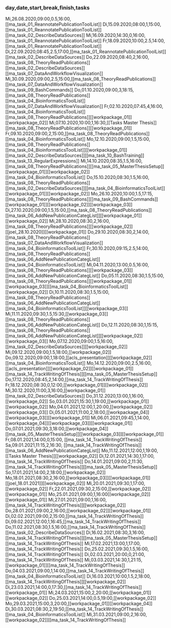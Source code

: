 ### day,date,start,break,finish,tasks
Mi,26.08.2020,09:00,0.5,16:00,[[ma_task_01_ReannotatePublicationToolList]]
Di,15.09.2020,08:00,1,15:00,[[ma_task_01_ReannotatePublicationToolList]][[ma_task_02_DescribeDataSources]] 
Mi,16.09.2020,14:30,0,16:00,[[ma_task_01_ReannotatePublicationToolList]]
Fr,18.09.2020,10:00,2.5,14:00,[[ma_task_01_ReannotatePublicationToolList]]
Di,22.09.2020,08:45,2.5,17:00,[[ma_task_01_ReannotatePublicationToolList]][[ma_task_02_DescribeDataSources]]
Do,22.09.2020,08:40,2,16:00,[[ma_task_08_TheoryReadPublications]][[ma_task_02_DescribeDataSources]][[ma_task_07_DataAndWorkflowVisualization]]
Mi,30.09.2020,09:00,2.5,15:00,[[ma_task_08_TheoryReadPublications]][[ma_task_07_DataAndWorkflowVisualization]][[ma_task_09_BashCommands]]
Do,01.10.2020,09:00,3,18:15,[[ma_task_08_TheoryReadPublications]][[ma_task_04_BioinformaticsToolList]][[ma_task_07_DataAndWorkflowVisualization]]
Fr,02.10.2020,07:45,4,16:00,[[ma_task_04_BioinformaticsToolList]][[ma_task_08_TheoryReadPublications]][[workpackage_01]][[workpackage_02]]
Mi,07.10.2020,10:00,1,16:30,[[Tasks Master Thesis]][[ma_task_08_TheoryReadPublications]][[workpackage_01]]
Fr,09.10.2020,09:00,2,15:00,[[ma_task_08_TheoryReadPublications]][[ma_task_04_BioinformaticsToolList]]
Mo,12.10.2020,09:00,1.5,15:00,[[ma_task_08_TheoryReadPublications]][[ma_task_04_BioinformaticsToolList]][[workpackage_01]][[ma_task_02_DescribeDataSources]][[ma_task_10_BashTraining]][[ma_task_13_RegularExpressions]]
Mi,14.10.2020,08:35,1.5,16:00,[[ma_task_08_TheoryReadPublications]][[ma_task_05_MasterThesisSetup]][[workpackage_01]][[workpackage_02]][[ma_task_04_BioinformaticsToolList]]
Do,15.10.2020,08:30,1.5,16:00,[[ma_task_08_TheoryReadPublications]][[ma_task_02_DescribeDataSources]][[ma_task_04_BioinformaticsToolList]][[workpackage_01]][[workpackage_02]]
Mo,26.10.2020,10:00,1.5,17:15,[[ma_task_08_TheoryReadPublications]][[ma_task_09_BashCommands]][[workpackage_01]][[workpackage_02]][[workpackage_03]]
Di,27.10.2020,09:00,1.5,15:00,[[ma_task_08_TheoryReadPublications]][[ma_task_06_AddNewPublicationCategList]][[workpackage_01]][[workpackage_02]]
Mi,28.10.2020,08:30,2,16:00,[[ma_task_08_TheoryReadPublications]][[workpackage_02]][[joel_28.10.2020]][[workpackage_01]]
Do,29.10.2020,08:30,2,14:00,[[ma_task_08_TheoryReadPublications]][[ma_task_07_DataAndWorkflowVisualization]][[ma_task_04_BioinformaticsToolList]]
Fr,30.10.2020,09:15,2.5,14:00,[[ma_task_08_TheoryReadPublications]][[ma_task_06_AddNewPublicationCategList]][[ma_task_04_BioinformaticsToolList]]
Mi,04.11.2020,13:00,0.5,16:00,[[ma_task_08_TheoryReadPublications]][[workpackage_03]][[ma_task_06_AddNewPublicationCategList]]
Do,05.11.2020,08:30,1.5,15:00,[[ma_task_08_TheoryReadPublications]][[workpackage_01]][[workpackage_03]][[ma_task_04_BioinformaticsToolList]][[workpackage_02]]
Di,10.11.2020,08:30,1.5,15:00,[[ma_task_08_TheoryReadPublications]][[ma_task_06_AddNewPublicationCategList]][[ma_task_04_BioinformaticsToolList]][[workpackage_03]]
Mi,11.11.2020,09:30,1.5,15:30,[[workpackage_03]][[ma_task_08_TheoryReadPublications]][[ma_task_06_AddNewPublicationCategList]]
Do,12.11.2020,08:30,1,15:15,[[ma_task_08_TheoryReadPublications]][[ma_task_06_AddNewPublicationCategList]][[workpackage_02]][[workpackage_03]]
Mo,07.12.2020,09:00,1.5,16:00,[[ma_task_02_DescribeDataSources]][[workpackage_02]]
Mi,09.12.2020,09:00,1.5,18:00,[[workpackage_02]]
Do,09.12.2020,09:00,1,18:00,[[acls_presentation]][[workpackage_02]][[ma_task_04_BioinformaticsToolList]]
Mo,14.12.2020,09:00,2.5,16:00,[[acls_presentation]][[workpackage_02]][[workpackage_01]][[ma_task_14_TrackWritingOfThesis]][[ma_task_05_MasterThesisSetup]]
Do,17.12.2020,08:45,2,14:00,[[ma_task_14_TrackWritingOfThesis]]
Fr,18.12.2020,08:30,0,12:00,[[workpackage_01]][[workpackage_02]]
Mi,30.12.2020,11:00,3,16:00,[[workpackage_01]][[ma_task_02_DescribeDataSources]]
Do,31.12.2020,13:00,1,16:00,[[workpackage_02]]
So,03.01.2021,15:30,1,19:00,[[workpackage_01]][[workpackage_02]]
Mo,04.01.2021,12:00,1,20:00,[[workpackage_02]][[workpackage_03]]
Di,05.01.2021,11:00,2,18:00,[[workpackage_04]][[workpackage_03]][[workpackage_01]]
Mi,06.01.2021,09:45,1,14:00,[[workpackage_04]][[workpackage_03]][[workpackage_01]]
Do,07.01.2021,09:30,3,18:00,[[workpackage_04]][[ma_task_05_MasterThesisSetup]][[workpackage_03]][[workpackage_01]]
Fr,08.01.2021,14:00,0,15:00,
[[ma_task_14_TrackWritingOfThesis]]
Sa,09.01.2021,11:15,2,16:30,
[[ma_task_14_TrackWritingOfThesis]][[ma_task_06_AddNewPublicationCategList]]
Mo,11.12.2021,12:00,1,19:00,[[Tasks Master Thesis]][[workpackage_02]]
Di,12.01.2021,14:30,1,17:00,[[ma_task_14_TrackWritingOfThesis]]
Do,14.01.2021,09:00,2,11:30,[[ma_task_14_TrackWritingOfThesis]][[ma_task_05_MasterThesisSetup]]
So,17.01.2021,14:00,2,18:00,[[workpackage_02]]
Mo,18.01.2021,08:30,2,16:00,[[workpackage_03]][[workpackage_01]][[joel_18.01.2021]][[workpackage_02]]
Mi,20.01.2021,09:30,1,17:00,[[workpackage_02]]
Fr,22.01.2021,09:30,2,15:00,[[workpackage_02]][[workpackage_01]]
Mo,25.01.2021,09:00,1,16:00[[workpackage_02]][[workpackage_01]]
Mi,27.01.2021,09:00,1,16:00,[[ma_task_14_TrackWritingOfThesis]][[workpackage_02]]
Do,28.01.2021,09:00,2,16:00,[[workpackage_02]][[workpackage_01]]
Di,02.02.2021,09:00,2,15:00,[[ma_task_14_TrackWritingOfThesis]]
Di,09.02.2021,12:00,1,16:45,[[ma_task_14_TrackWritingOfThesis]]
Do,11.02.2021,08:30,1.5,16:00,[[ma_task_14_TrackWritingOfThesis]][[ma_task_02_DescribeDataSources]]
Di,16.02.2021,08:30,3,16:00,[[ma_task_14_TrackWritingOfThesis]][[ma_task_05_MasterThesisSetup]][[ma_task_14_TrackWritingOfThesis]]
Mi,17.02.2021,13:00,1,17:00,[[ma_task_14_TrackWritingOfThesis]]
Do,25.02.2021,09:30,1.5,16:00,[[ma_task_14_TrackWritingOfThesis]]
Di,02.03.2021,20:00,0,21:00,[[ma_task_14_TrackWritingOfThesis]]
Mi,03.03.2021,14:30,1,21:15,[[workpackage_01]][[ma_task_14_TrackWritingOfThesis]]
Do,04.03.2021,09:00,1,14:00,[[ma_task_14_TrackWritingOfThesis]][[ma_task_04_BioinformaticsToolList]]
Di,16.03.2021,10:00,1.5,2,18:00,[[ma_task_14_TrackWritingOfThesis]][[workpackage_02]]
Di,23.03.2021,14:00,0,17:30,[[ma_task_14_TrackWritingOfThesis]][[workpackage_01]]
Mi,24.03.2021,15:00,2,20:00,[[workpackage_01]][[workpackage_02]]
Do,25.03.2021,14:00,0.5,19:00,[[workpackage_02]]
Mo,29.03.2021,15:00,3,20:00,[[workpackage_01]][[workpackage_04]]
Di,30.03.2021,08:30,2,19:50,[[ma_task_14_TrackWritingOfThesis]][[ma_task_04_BioinformaticsToolList]]
Mi,31.03.2021,09:00,2,16:00,[[workpackage_02]][[ma_task_14_TrackWritingOfThesis]]